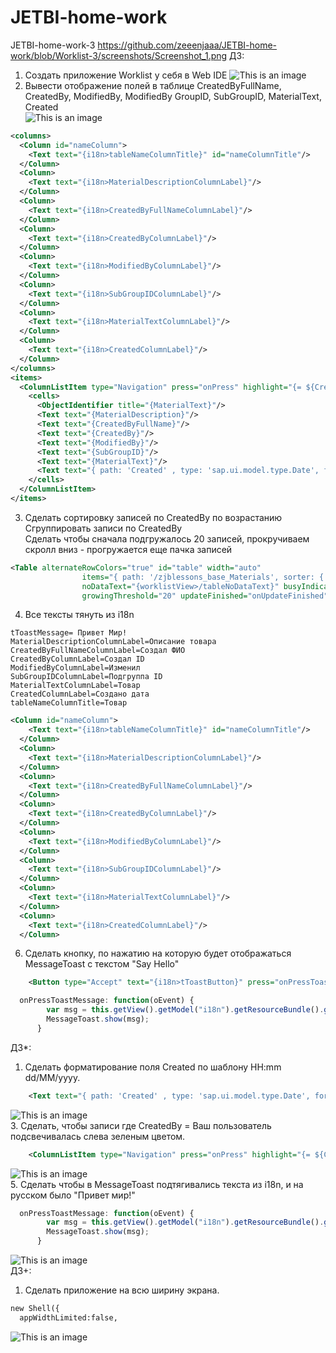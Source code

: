 # JETBI-home-work
JETBI-home-work-3
https://github.com/zeeenjaaa/JETBI-home-work/blob/Worklist-3/screenshots/Screenshot_1.png
ДЗ:
1. Создать приложение Worklist у себя в Web IDE
![This is an image](https://github.com/zeeenjaaa/JETBI-home-work/blob/Worklist-3/screenshots/Screenshot_2.png)<br>
2. Вывести отображение полей в таблице CreatedByFullName, CreatedBy, ModifiedBy, ModifiedBy GroupID, SubGroupID, MaterialText, Created <br>
![This is an image](https://github.com/zeeenjaaa/JETBI-home-work/blob/Worklist-3/screenshots/Screenshot_1.png)<br>
```xml
<columns>
  <Column id="nameColumn">
    <Text text="{i18n>tableNameColumnTitle}" id="nameColumnTitle"/>
  </Column>
  <Column>
    <Text text="{i18n>MaterialDescriptionColumnLabel}"/>
  </Column>
  <Column>
    <Text text="{i18n>CreatedByFullNameColumnLabel}"/>
  </Column>
  <Column>
    <Text text="{i18n>CreatedByColumnLabel}"/>
  </Column>
  <Column>
    <Text text="{i18n>ModifiedByColumnLabel}"/>
  </Column>
  <Column>
    <Text text="{i18n>SubGroupIDColumnLabel}"/>
  </Column>
  <Column>
    <Text text="{i18n>MaterialTextColumnLabel}"/>
  </Column>
  <Column>
    <Text text="{i18n>CreatedColumnLabel}"/>
  </Column>
</columns>
<items>
  <ColumnListItem type="Navigation" press="onPress" highlight="{= ${CreatedBy} === 'D1B1000039' ? 'Success' : 'None' }">
    <cells>
      <ObjectIdentifier title="{MaterialText}"/>
      <Text text="{MaterialDescription}"/>
      <Text text="{CreatedByFullName}"/>
      <Text text="{CreatedBy}"/>
      <Text text="{ModifiedBy}"/>
      <Text text="{SubGroupID}"/>
      <Text text="{MaterialText}"/>
      <Text text="{ path: 'Created' , type: 'sap.ui.model.type.Date', formatOptions: {pattern: 'HH:mm dd/MM/yyyy'} }"/>
    </cells>
  </ColumnListItem>
</items>
```
3. Сделать сортировку записей по CreatedBy по  возрастанию <br>
   Сгруппировать записи по CreatedBy<br>
   Сделать чтобы сначала подгружалось 20 записей, прокручиваем скролл вниз -  прогружается еще пачка записей<br>
```xml
<Table alternateRowColors="true" id="table" width="auto"
				items="{ path: '/zjblessons_base_Materials', sorter: { path: 'CreatedBy', group: true, descending: false } }"
				noDataText="{worklistView>/tableNoDataText}" busyIndicatorDelay="{worklistView>/tableBusyDelay}" growing="true" growingScrollToLoad="true"
				growingThreshold="20" updateFinished="onUpdateFinished">
```

4. Все тексты тянуть из i18n
```tToastButton= Сделай тост
tToastMessage= Привет Мир!
MaterialDescriptionColumnLabel=Описание товара
CreatedByFullNameColumnLabel=Создал ФИО
CreatedByColumnLabel=Создал ID
ModifiedByColumnLabel=Изменил
SubGroupIDColumnLabel=Подгруппа ID
MaterialTextColumnLabel=Товар
CreatedColumnLabel=Создано дата
tableNameColumnTitle=Товар
```
```xml
<Column id="nameColumn">
    <Text text="{i18n>tableNameColumnTitle}" id="nameColumnTitle"/>
  </Column>
  <Column>
    <Text text="{i18n>MaterialDescriptionColumnLabel}"/>
  </Column>
  <Column>
    <Text text="{i18n>CreatedByFullNameColumnLabel}"/>
  </Column>
  <Column>
    <Text text="{i18n>CreatedByColumnLabel}"/>
  </Column>
  <Column>
    <Text text="{i18n>ModifiedByColumnLabel}"/>
  </Column>
  <Column>
    <Text text="{i18n>SubGroupIDColumnLabel}"/>
  </Column>
  <Column>
    <Text text="{i18n>MaterialTextColumnLabel}"/>
  </Column>
  <Column>
    <Text text="{i18n>CreatedColumnLabel}"/>
  </Column>
```
6. Сделать кнопку, по нажатию на которую будет отображаться MessageToast с текстом "Say Hello"
```xml
	<Button type="Accept" text="{i18n>tToastButton}" press="onPressToastMessage" icon="sap-icon://activate"/>
```
```javascript
  onPressToastMessage: function(oEvent) {
        var msg = this.getView().getModel("i18n").getResourceBundle().getText("tToastMessage");
        MessageToast.show(msg);
      }
```

ДЗ*:
1. Сделать форматирование поля Created по шаблону HH:mm dd/MM/yyyy. 
```xml
	<Text text="{ path: 'Created' , type: 'sap.ui.model.type.Date', formatOptions: {pattern: 'HH:mm dd/MM/yyyy'} }"/>
```
![This is an image](https://github.com/zeeenjaaa/JETBI-home-work/blob/Worklist-3/screenshots/Screenshot_5.png)<br>
3.  Сделать, чтобы записи где CreatedBy = Ваш пользователь подсвечивалась слева зеленым цветом.
```xml
	<ColumnListItem type="Navigation" press="onPress" highlight="{= ${CreatedBy} === 'D1B1000039' ? 'Success' : 'None' }">
```
![This is an image](https://github.com/zeeenjaaa/JETBI-home-work/blob/Worklist-3/screenshots/Screenshot_4.png)<br>
5. Сделать чтобы в MessageToast подтягивались текста из i18n, и на русском было "Привет мир!"
```javascript
  onPressToastMessage: function(oEvent) {
        var msg = this.getView().getModel("i18n").getResourceBundle().getText("tToastMessage");
        MessageToast.show(msg);
      }
```
![This is an image](https://github.com/zeeenjaaa/JETBI-home-work/blob/Worklist-3/screenshots/Screenshot_3.png)<br>
ДЗ+:
1. Сделать приложение на всю ширину экрана.
```html
new Shell({
  appWidthLimited:false,
```
![This is an image](https://github.com/zeeenjaaa/JETBI-home-work/blob/Worklist-3/screenshots/Screenshot_1.png)<br>

